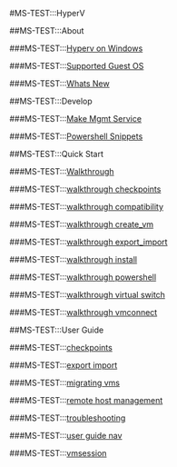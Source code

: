 #MS-TEST:::HyperV

##MS-TEST:::About

###MS-TEST:::[Hyperv on Windows](about/hyperv_on_windows.md)

###MS-TEST:::[Supported Guest OS](about/supported_guest_os.md)

###MS-TEST:::[Whats New](about/whats_new.md)

##MS-TEST:::Develop

###MS-TEST:::[Make Mgmt Service](develop/make_mgmt_service.md)

###MS-TEST:::[Powershell Snippets](develop/powershell_snippets.md)

##MS-TEST:::Quick Start

###MS-TEST:::[Walkthrough](quick_start/walkthrough.md)

###MS-TEST:::[walkthrough checkpoints](quick_start/walkthrough_checkpoints.md)

###MS-TEST:::[walkthrough compatibility](quick_start/walkthrough_compatibility.md)

###MS-TEST:::[walkthrough create_vm](quick_start/walkthrough_create_vm.md)

###MS-TEST:::[walkthrough export_import](quick_start/walkthrough_export_import.md)

###MS-TEST:::[walkthrough install](quick_start/walkthrough_install.md)

###MS-TEST:::[walkthrough powershell](quick_start/walkthrough_powershell.md)

###MS-TEST:::[walkthrough virtual switch](quick_start/walkthrough_virtual_switch.md)

###MS-TEST:::[walkthrough vmconnect](quick_start/walkthrough_vmconnect.md)

##MS-TEST:::User Guide

###MS-TEST:::[checkpoints](user_guide/checkpoints.md)

###MS-TEST:::[export import](user_guide/export_import.md)

###MS-TEST:::[migrating vms](user_guide/migrating_vms.md)

###MS-TEST:::[remote host management](user_guide/remote_host_management.md)

###MS-TEST:::[troubleshooting](user_guide/troubleshooting.md)

###MS-TEST:::[user guide nav](user_guide/user_guide_nav.md)

###MS-TEST:::[vmsession](user_guide/vmsession.md)



